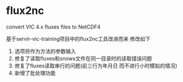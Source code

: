 # flux2nc
convert VIC 4.x fluxes files to NetCDF4

基于servir-vic-training项目中的flux2nc工具改进而来
修改如下
1. 选项将作为方法的参数输入
2. 修复了读取fluxes和snows文件在同一目录时的读取错误问题
3. 修复了fluxes读取串行的问题(前三行为年月日 而不进行小时模拟的情况)
4. 新增了批处理功能

